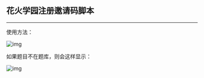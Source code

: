 ## 花火学园注册邀请码脚本

---

使用方法：

![img](https://i.loli.net/2020/07/15/rcJkoVB3zGOeKME.png)



如果题目不在题库，则会这样显示：

![img](https://i.loli.net/2020/07/15/btrT53mBpnXOqWw.png)

